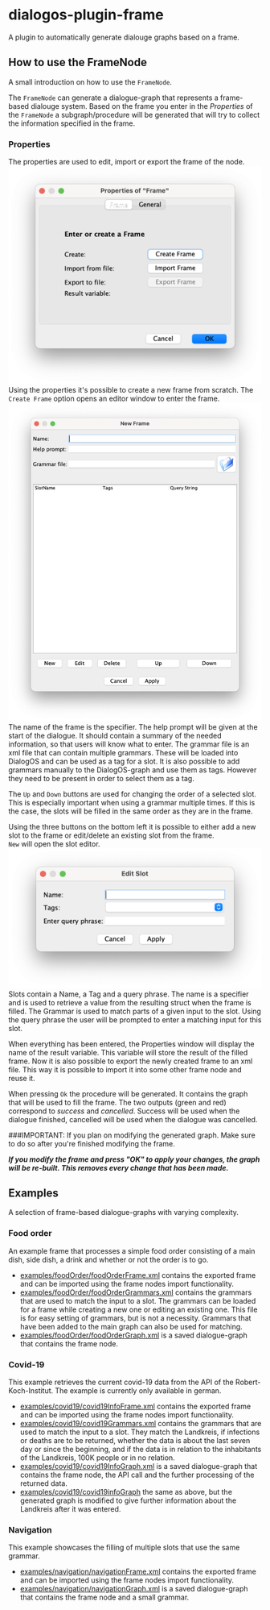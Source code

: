 # dialogos-plugin-frame

A plugin to automatically generate dialouge graphs based on a frame.

## How to use the FrameNode

A small introduction on how to use the `FrameNode`.

The `FrameNode` can generate a dialogue-graph that represents a frame-based dialouge system. Based on the frame you
enter in the *Properties* of the `FrameNode` a subgraph/procedure will be generated that will try to collect the
information specified in the frame.

### Properties

The properties are used to edit, import or export the frame of the node.
![alt text](readme/frameProperties.png)
Using the properties it's possible to create a new frame from scratch. The `Create Frame` option opens an editor window
to enter the frame.
![alt text](readme/newFrame.png)
The name of the frame is the specifier. The help prompt will be given at the start of the dialogue. It should contain a
summary of the needed information, so that users will know what to enter. The grammar file is an xml file that can
contain multiple grammars. These will be loaded into DialogOS and can be used as a tag for a slot. It is also possible
to add grammars manually to the DialogOS-graph and use them as tags. However they need to be present in order to select
them as a tag.

The `Up` and `Down` buttons are used for changing the order of a selected slot. This is especially important when using
a grammar multiple times. If this is the case, the slots will be filled in the same order as they are in the frame.

Using the three buttons on the bottom left it is possible to either add a new slot to the frame or edit/delete an
existing slot from the frame.\
`New` will open the slot editor.
![alt text](readme/editSlot.png)
Slots contain a Name, a Tag and a query phrase. The name is a specifier and is used to retrieve a value from the
resulting struct when the frame is filled. The Grammar is used to match parts of a given input to the slot. Using the
query phrase the user will be prompted to enter a matching input for this slot.

When everything has been entered, the Properties window will display the name of the result variable. This variable will
store the result of the filled frame. Now it is also possible to export the newly created frame to an xml file. This way
it is possible to import it into some other frame node and reuse it.

When pressing `Ok` the procedure will be generated. It contains the graph that will be used to fill the frame. The two
outputs (green and red) correspond to *success* and *cancelled*. Success will be used when the dialogue finished,
cancelled will be used when the dialogue was cancelled.

###IMPORTANT:
If you plan on modifying the generated graph. Make sure to do so after you're finished modifying the frame.

**_If you modify the frame and press "OK" to apply your changes, the graph will be re-built.
This removes every change that has been made._**

## Examples

A selection of frame-based dialogue-graphs with varying complexity.

### Food order

An example frame that processes a simple food order consisting of a main dish, side dish, a drink and whether or not the
order is to go.

- [examples/foodOrder/foodOrderFrame.xml](examples/foodOrder/foodOrderFrame.xml) contains the exported frame and can be imported using the
  frame nodes import functionality.
- [examples/foodOrder/foodOrderGrammars.xml](examples/foodOrder/foodOrderGrammars.xml) contains the grammars that are used to match the
  input to a slot. The grammars can be loaded for a frame while creating a new one or editing an existing one. This file
  is for easy setting of grammars, but is not a necessity. Grammars that have been added to the main graph can also be
  used for matching.
- [examples/foodOrder/foodOrderGraph.xml](examples/foodOrder/foodOrderGraph.xml) is a saved dialogue-graph that contains the frame node.

### Covid-19

This example retrieves the current covid-19 data from the API of the Robert-Koch-Institut. The example is currently only
available in german.

- [examples/covid19/covid19InfoFrame.xml](examples/covid19/covid19InfoFrame.xml) contains the exported frame and can be
  imported using the frame nodes import functionality.
- [examples/covid19/covid19Grammars.xml](examples/covid19/covid19Grammars.xml) contains the grammars that are used to
  match the input to a slot. They match the Landkreis, if infections or deaths are to be returned, whether the data is
  about the last seven day or since the beginning, and if the data is in relation to the inhabitants of the Landkreis,
  100K people or in no relation.
- [examples/covid19/covid19InfoGraph.xml](examples/covid19/covid19InfoGraph.xml) is a saved dialogue-graph that contains
  the frame node, the API call and the further processing of the returned data.
- [examples/covid19/covid19infoGraph](examples/covid19/covid19InfoModdedGraph.xml) the same as above, but the generated
  graph is modified to give further information about the Landkreis after it was entered.

### Navigation

This example showcases the filling of multiple slots that use the same grammar.

- [examples/navigation/navigationFrame.xml](examples/navigation/navigationFrame.xml) contains the exported frame and can be imported using
  the frame nodes import functionality.
- [examples/navigation/navigationGraph.xml](examples/navigation/navigationGraph.xml) is a saved dialogue-graph that contains
  the frame node and a small grammar.
